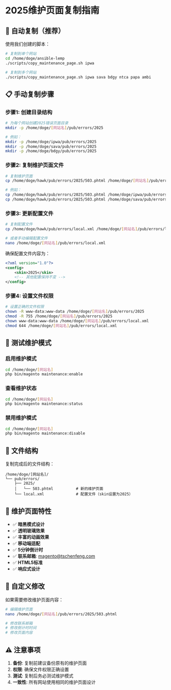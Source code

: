 # 2025维护页面复制指南

## 🚀 自动复制（推荐）

使用我们创建的脚本：

```bash
# 复制到单个网站
cd /home/doge/ansible-lemp
./scripts/copy_maintenance_page.sh ipwa

# 复制到多个网站
./scripts/copy_maintenance_page.sh ipwa sava bdgy ntca papa ambi
```

## 📋 手动复制步骤

### 步骤1: 创建目录结构

```bash
# 为每个网站创建2025错误页面目录
mkdir -p /home/doge/[网站名]/pub/errors/2025

# 例如：
mkdir -p /home/doge/ipwa/pub/errors/2025
mkdir -p /home/doge/sava/pub/errors/2025
mkdir -p /home/doge/bdgy/pub/errors/2025
```

### 步骤2: 复制维护页面文件

```bash
# 复制维护页面
cp /home/doge/hawk/pub/errors/2025/503.phtml /home/doge/[网站名]/pub/errors/2025/503.phtml

# 例如：
cp /home/doge/hawk/pub/errors/2025/503.phtml /home/doge/ipwa/pub/errors/2025/503.phtml
cp /home/doge/hawk/pub/errors/2025/503.phtml /home/doge/sava/pub/errors/2025/503.phtml
```

### 步骤3: 更新配置文件

```bash
# 复制配置文件
cp /home/doge/hawk/pub/errors/local.xml /home/doge/[网站名]/pub/errors/local.xml

# 或者手动编辑配置文件
nano /home/doge/[网站名]/pub/errors/local.xml
```

确保配置文件内容为：
```xml
<?xml version="1.0"?>
<config>
    <skin>2025</skin>
    <!-- 其他配置保持不变 -->
</config>
```

### 步骤4: 设置文件权限

```bash
# 设置正确的文件权限
chown -R www-data:www-data /home/doge/[网站名]/pub/errors/2025
chmod -R 755 /home/doge/[网站名]/pub/errors/2025
chown www-data:www-data /home/doge/[网站名]/pub/errors/local.xml
chmod 644 /home/doge/[网站名]/pub/errors/local.xml
```

## 🧪 测试维护模式

### 启用维护模式
```bash
cd /home/doge/[网站名]
php bin/magento maintenance:enable
```

### 查看维护状态
```bash
cd /home/doge/[网站名]
php bin/magento maintenance:status
```

### 禁用维护模式
```bash
cd /home/doge/[网站名]
php bin/magento maintenance:disable
```

## 📁 文件结构

复制完成后的文件结构：
```
/home/doge/[网站名]/
└── pub/errors/
    ├── 2025/
    │   └── 503.phtml          # 新的维护页面
    └── local.xml              # 配置文件（skin设置为2025）
```

## 🎨 维护页面特性

- ✅ **暗黑模式设计**
- ✅ **透明玻璃效果**
- ✅ **丰富的动画效果**
- ✅ **移动端适配**
- ✅ **5分钟倒计时**
- ✅ **联系邮箱**: magento@tschenfeng.com
- ✅ **HTML5标准**
- ✅ **响应式设计**

## 🔧 自定义修改

如果需要修改维护页面内容：

```bash
# 编辑维护页面
nano /home/doge/[网站名]/pub/errors/2025/503.phtml

# 修改联系邮箱
# 修改倒计时时间
# 修改页面内容
```

## ⚠️ 注意事项

1. **备份**: 复制前建议备份原有的维护页面
2. **权限**: 确保文件权限正确设置
3. **测试**: 复制后务必测试维护模式
4. **一致性**: 所有网站使用相同的维护页面设计
